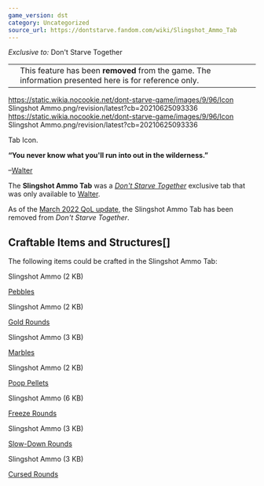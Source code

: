```yaml
---
game_version: dst
category: Uncategorized
source_url: https://dontstarve.fandom.com/wiki/Slingshot_Ammo_Tab
---
```


*Exclusive to:* Don't Starve Together

|  |  |
| --- | --- |
|  | This feature has been **removed** from the game. The information presented here is for reference only. |

 https://static.wikia.nocookie.net/dont-starve-game/images/9/96/Icon Slingshot Ammo.png/revision/latest?cb=20210625093336 https://static.wikia.nocookie.net/dont-starve-game/images/9/96/Icon Slingshot Ammo.png/revision/latest?cb=20210625093336 

Tab Icon.

 

**“**You never know what you'll run into out in the wilderness.**”**

–[Walter](/wiki/Walter "Walter")

The **Slingshot Ammo Tab** was a *[Don't Starve Together](/wiki/Don%27t_Starve_Together "Don't Starve Together")* exclusive tab that was only available to [Walter](/wiki/Walter "Walter").

As of the [March 2022 QoL update](/wiki/Don%27t_Starve_Together/Version_History#March_24,_2022_-_March_2022_QoL_Update "Don't Starve Together/Version History"), the Slingshot Ammo Tab has been removed from *Don't Starve Together*.

## Craftable Items and Structures[]

The following items could be crafted in the Slingshot Ammo Tab:

Slingshot Ammo (2 KB)

[Pebbles](/wiki/Slingshot_Ammo#Pebbles "Slingshot Ammo")

Slingshot Ammo (2 KB)

[Gold Rounds](/wiki/Slingshot_Ammo#Gold_Rounds "Slingshot Ammo")

Slingshot Ammo (3 KB)

[Marbles](/wiki/Slingshot_Ammo#Marbles "Slingshot Ammo")

Slingshot Ammo (2 KB)

[Poop Pellets](/wiki/Slingshot_Ammo#Poop_Pellets "Slingshot Ammo")

Slingshot Ammo (6 KB)

[Freeze Rounds](/wiki/Slingshot_Ammo#Freeze_Rounds "Slingshot Ammo")

Slingshot Ammo (3 KB)

[Slow-Down Rounds](/wiki/Slingshot_Ammo#Slow-Down_Rounds "Slingshot Ammo")

Slingshot Ammo (3 KB)

[Cursed Rounds](/wiki/Slingshot_Ammo#Cursed_Rounds "Slingshot Ammo")